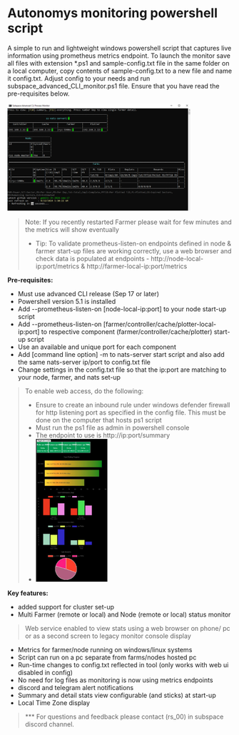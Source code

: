 # Autonomys monitoring powershell script
A simple to run and lightweight windows powershell script that captures live information using prometheus metrics endpoint.
To launch the monitor save all files with extension *.ps1  and sample-config.txt file in the same folder on a local computer, copy contents of sample-config.txt to a new file and name it config.txt. Adjust config to your needs and run subspace_advanced_CLI_monitor.ps1 file. Ensure that you have read the pre-requisites below.

<img src="https://github.com/irbujam/images/blob/main/summary.PNG" width="410" height="240" />
    

> Note: If you recently restarted Farmer please wait for few minutes and the metrics will show eventually
> - Tip: To validate prometheus-listen-on endpoints defined in node & farmer start-up files are working correctly, use a web browser and check data is populated at endpoints - http://node-local-ip:port/metrics & http://farmer-local-ip:port/metrics

**Pre-requisites:**
- Must use advanced CLI release (Sep 17 or later)
- Powershell version 5.1 is installed
- Add --prometheus-listen-on [node-local-ip:port] to your node start-up script
- Add --prometheus-listen-on [farmer/controller/cache/plotter-local-ip:port] to respective component (farmer/controller/cache/plotter) start-up script
- Use an available and unique port for  each component
- Add [command line option] -m <http port> to nats-server start script and also add the same nats-server ip/port to  config.txt file
- Change settings in the config.txt file so that the ip:port are matching to your node, farmer, and nats set-up

> To enable web access, do the following:
> - Ensure to create an inbound rule under windows defender firewall for http listening port as specified in the config file. This must be done on the computer that hosts ps1 script
> - Must run the ps1 file as admin in powershell console
> - The endpoint to use is http://ip:port/summary
> - <img src="https://github.com/irbujam/images/blob/main/web.JPG" width="160" height="320" />


**Key features:**
  - added support for cluster set-up
  - Multi Farmer (remote or local) and Node (remote or local) status monitor
  
> Web service enabled to view stats using a web browser on phone/ pc or as a second screen to legacy monitor console display
  
  - Metrics for farmer/node running on windows/linux systems
  - Script can run on a pc separate from farms/nodes hosted pc 
  - Run-time changes to config.txt reflected in tool (only works with web ui disabled in config)
  - No need for log files as monitoring is now using metrics endpoints
  - discord and telegram alert notifications
  - Summary and detail stats view configurable (and sticks) at start-up
  - Local Time Zone display
  
>*** For questions and feedback please contact (rs_00) in subspace discord channel.

